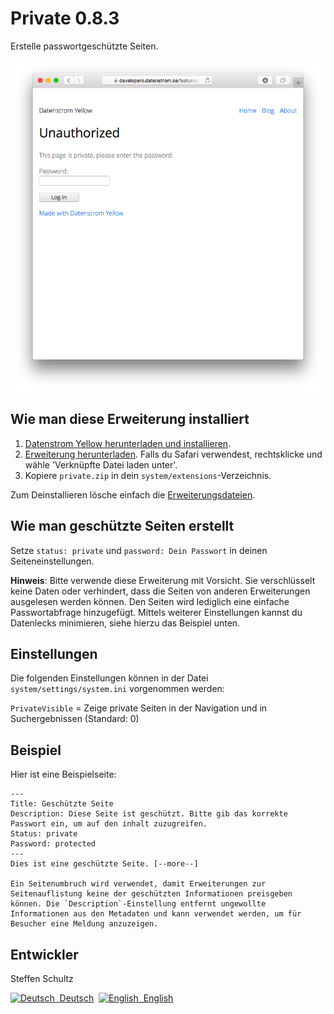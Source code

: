 Private 0.8.3
=======================
Erstelle passwortgeschützte Seiten.

<p align="center"><img src="private-screenshot.png?raw=true" alt="Bildschirmfoto"></p>

## Wie man diese Erweiterung installiert

1. [Datenstrom Yellow herunterladen und installieren](https://github.com/datenstrom/yellow/).
2. [Erweiterung herunterladen](https://github.com/schulle4u/yellow-extensions-schulle4u/raw/master/zip/private.zip). Falls du Safari verwendest, rechtsklicke und wähle 'Verknüpfte Datei laden unter'.
3. Kopiere `private.zip` in dein `system/extensions`-Verzeichnis.

Zum Deinstallieren lösche einfach die [Erweiterungsdateien](extension.ini).

## Wie man geschützte Seiten erstellt

Setze `status: private` und `password: Dein Passwort` in deinen Seiteneinstellungen. 

**Hinweis**: Bitte verwende diese Erweiterung mit Vorsicht. Sie verschlüsselt keine Daten oder verhindert, dass die Seiten von anderen Erweiterungen ausgelesen werden können. Den Seiten wird lediglich eine einfache Passwortabfrage hinzugefügt. Mittels weiterer Einstellungen kannst du Datenlecks minimieren, siehe hierzu das Beispiel unten. 

## Einstellungen

Die folgenden Einstellungen können in der Datei `system/settings/system.ini` vorgenommen werden:

`PrivateVisible` = Zeige private Seiten in der Navigation und in Suchergebnissen (Standard: 0)  

## Beispiel

Hier ist eine Beispielseite: 

```
---
Title: Geschützte Seite
Description: Diese Seite ist geschützt. Bitte gib das korrekte Passwort ein, um auf den inhalt zuzugreifen.
Status: private
Password: protected
---
Dies ist eine geschützte Seite. [--more--]

Ein Seitenumbruch wird verwendet, damit Erweiterungen zur Seitenauflistung keine der geschützten Informationen preisgeben können. Die `Description`-Einstellung entfernt ungewollte Informationen aus den Metadaten und kann verwendet werden, um für Besucher eine Meldung anzuzeigen. 
```

## Entwickler

Steffen Schultz

<p>
<a href="README-de.md"><img src="https://raw.githubusercontent.com/datenstrom/yellow-developers/master/media/images/language-de.png" width="15" height="15" alt="Deutsch">&nbsp; Deutsch</a>&nbsp;
<a href="README.md"><img src="https://raw.githubusercontent.com/datenstrom/yellow-developers/master/media/images/language-en.png" width="15" height="15" alt="English">&nbsp; English</a>&nbsp;
</p>
